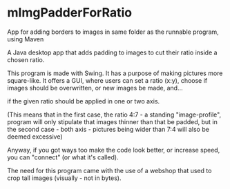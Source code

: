 # mImgPadderForRatio


App for adding borders to images in same folder as the runnable program, using Maven

A Java desktop app that adds padding to images to cut their ratio inside a chosen ratio.

This program is made with Swing. It has a purpose of making pictures more square-like. It offers a GUI, where users can set a ratio (x:y), choose if images should be overwritten, or new images be made, and...

if the given ratio should be applied in one or two axis.

(This means that in the first case, the ratio 4:7 - a standing "image-profile", program will only stipulate that images thinner than that be padded, but in the second case - both axis - pictures being wider than 7:4 will also be deemed excessive)

Anyway, if you got ways too make the code look better, or increase speed, you can "connect" (or what it's called).

The need for this program came with the use of a webshop that used to crop tall images (visually - not in bytes).

